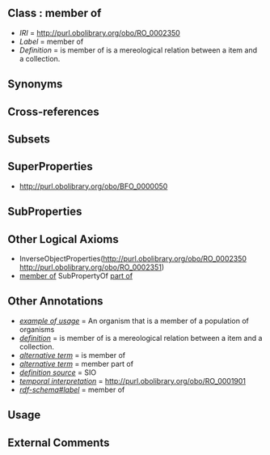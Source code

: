 
## Class : member of

 * *IRI* = http://purl.obolibrary.org/obo/RO_0002350
 * *Label* = member of
 * *Definition* = is member of is a mereological relation between a item and a collection.

## Synonyms


## Cross-references


## Subsets


## SuperProperties

 * <http://purl.obolibrary.org/obo/BFO_0000050>

## SubProperties


## Other Logical Axioms

 * InverseObjectProperties(<http://purl.obolibrary.org/obo/RO_0002350> <http://purl.obolibrary.org/obo/RO_0002351>)
 * [member of](../../RO/50/RO_0002350.md) SubPropertyOf [part of](../../BFO/50/BFO_0000050.md)

## Other Annotations

 * *[example of usage](../../IAO/12/IAO_0000112.md)* = An organism that is a member of a population of organisms
 * *[definition](../../IAO/15/IAO_0000115.md)* = is member of is a mereological relation between a item and a collection.
 * *[alternative term](../../IAO/18/IAO_0000118.md)* = is member of
 * *[alternative term](../../IAO/18/IAO_0000118.md)* = member part of
 * *[definition source](../../IAO/19/IAO_0000119.md)* = SIO
 * *[temporal interpretation](../../RO/00/RO_0001900.md)* = http://purl.obolibrary.org/obo/RO_0001901
 * *[rdf-schema#label](../../el/rdf-schema#label.md)* = member of

## Usage


## External Comments


